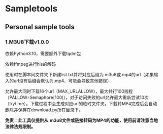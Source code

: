 <h1> Sampletools</h1>
<h2>Personal sample tools</h2>

<h3>1.M3U8下载v1.0.0</h3>

依赖Python3.10，需要额外下载tqdm包

依赖ffmpeg进行hls的解码

使用时在脚本同文件夹下新建list.txt并将对应后缀为.m3u8或.mp4的url（如果输入的url没有后缀会默认为.mp4，可能会导致其他错误）

允许最大同时下载16个url（MAX_URLALLOW），最大并行100线程（PALLOW=Semaphore(100)），对于访问失败的url允许最大重新尝试10次（trytime）。下载过程中会生成对应url的临时文件夹，下载转MP4完成后会自动删除并保存在download.py所在目录下。

<b>免责：此工具仅提供从.m3u8文件或链接转码为MP4的功能，使用前请注意当地法律法规限制。</b>
